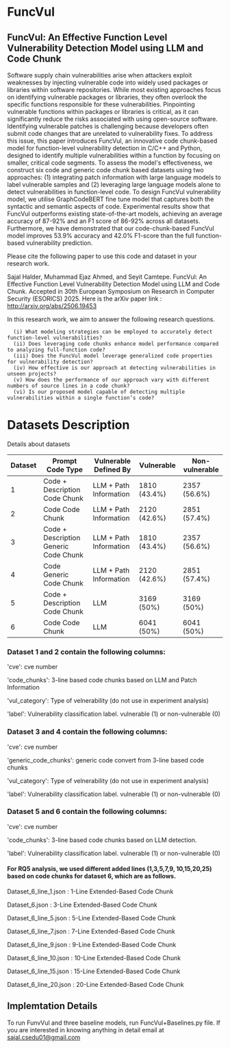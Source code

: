 # FuncVul
## FuncVul: An Effective Function Level Vulnerability Detection Model using LLM and Code Chunk

Software supply chain vulnerabilities arise when attackers exploit weaknesses by injecting vulnerable code into widely used packages or libraries within software repositories. While most existing approaches focus on identifying vulnerable packages or libraries, they often overlook the specific functions responsible for these vulnerabilities. Pinpointing vulnerable functions within packages or libraries is critical, as it can significantly reduce the risks associated with using open-source software. Identifying vulnerable patches is challenging because developers often submit code changes that are unrelated to vulnerability fixes. To address this issue, this paper introduces FuncVul, an innovative code chunk-based model for function-level vulnerability detection in C/C++ and Python, designed to identify multiple vulnerabilities within a function by focusing on smaller, critical code segments. To assess the model's effectiveness, we construct six code and generic code chunk based datasets using two approaches: (1) integrating patch information with large language models to label vulnerable samples and (2) leveraging large language models alone to detect vulnerabilities in function-level code. To design FuncVul vulnerability model, we utilise GraphCodeBERT fine tune model that captures both the syntactic and semantic aspects of code. Experimental results show that FuncVul outperforms existing state-of-the-art models, achieving an average accuracy of 87-92% and an F1 score of 86-92% across all datasets. Furthermore, we have demonstrated that our code-chunk-based FuncVul model improves 53.9% accuracy and 42.0% F1-score than the full function-based vulnerability prediction.  

Please cite the following paper to use this code and dataset in your research work.  


Sajal Halder, Muhammad Ejaz Ahmed, and Seyit Camtepe. FuncVul: An Effective Function Level Vulnerability Detection Model using LLM and Code Chunk. Accepted in 30th European Symposium on Research in Computer Security (ESORICS) 2025. Here is the arXiv paper link : http://arxiv.org/abs/2506.19453

In this research work, we aim to answer the following research questions. 
  
      (i) What modeling strategies can be employed to accurately detect function-level vulnerabilities?
      (ii) Does leveraging code chunks enhance model performance compared to analyzing full-function code?
      (iii) Does the FuncVul model leverage generalized code properties for vulnerability detection?
      (iv) How effective is our approach at detecting vulnerabilities in unseen projects?
      (v) How does the performance of our approach vary with different numbers of source lines in a code chunk?
      (vi) Is our proposed model capable of detecting multiple vulnerabilities within a single function’s code?
    


# Datasets Description 

Details about datasets 

| Dataset | Prompt Code Type               | Vulnerable Defined By   | Vulnerable   | Non-vulnerable |
|---------|--------------------------------|-------------------------|--------------|----------------|
| 1       | Code + Description Code Chunk  | LLM + Path Information  | 1810 (43.4%) | 2357 (56.6%)   | 
| 2       | Code Code Chunk                | LLM + Path Information  | 2120 (42.6%) | 2851 (57.4%)|
|3       | Code + Description Generic Code Chunk | LLM + Path Information | 1810 (43.4%)   | 2357 (56.6%)|
| 4       | Code Generic Code Chunk |    LLM + Path Information            | 2120 (42.6%)   | 2851 (57.4%)|
| 5       | Code + Description Code Chunk   | LLM                     | 3169 (50%)   | 3169 (50%) |
| 6       | Code Code Chunk                 | LLM                     | 6041 (50%)   |6041 (50%) |


### Dataset 1 and 2 contain the following columns:

  'cve': cve number
  
  'code_chunks': 3-line based code chunks based on LLM and Patch Information
  
  'vul_category': Type of velnerability (do not use in experiment analysis)
  
  'label': Vulnerability classification label. vulnerable (1) or non-vulnerable (0)

### Dataset 3 and 4 contain the following columns:

  'cve': cve number
  
  'generic_code_chunks': generic code convert from 3-line based code chunks
  
  'vul_category': Type of velnerability (do not use in experiment analysis)
  
  'label': Vulnerability classification label. vulnerable (1) or non-vulnerable (0)

### Dataset 5 and 6 contain the following columns:

  'cve': cve number
  
  'code_chunks': 3-line based code chunks based on LLM detection. 
  
  'label': Vulnerability classification label. vulnerable (1) or non-vulnerable (0)

#### For RQ5 analysis, we used different added lines (1,3,5,7,9, 10,15,20,25) based on code chunks for dataset 6, which are as follows. 

Dataset_6_line_1.json : 1-Line Extended-Based Code Chunk 

Dataset_6.json : 3-Line Extended-Based Code Chunk 

Dataset_6_line_5.json : 5-Line Extended-Based Code Chunk 

Dataset_6_line_7.json : 7-Line Extended-Based Code Chunk 

Dataset_6_line_9.json : 9-Line Extended-Based Code Chunk 

Dataset_6_line_10.json : 10-Line Extended-Based Code Chunk 

Dataset_6_line_15.json : 15-Line Extended-Based Code Chunk 

Dataset_6_line_20.json : 20-Line Extended-Based Code Chunk 


## Implemtation Details
To run FunvVul and three baseline models, run FuncVul+Baselines.py file. If you are interested in knowing anything in detail email at sajal.csedu01@gmail.com

